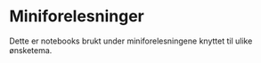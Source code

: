 # Miniforelesninger

Dette er notebooks brukt under miniforelesningene knyttet til ulike ønsketema. 

